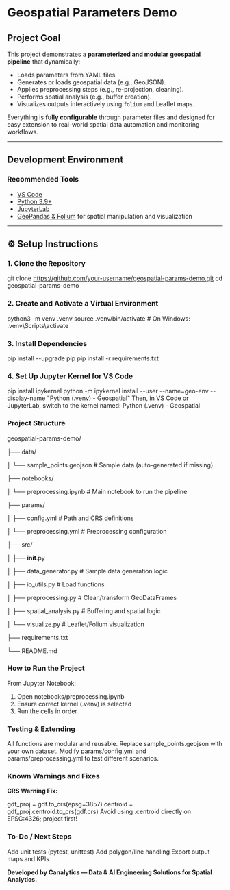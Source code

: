 # Geospatial Parameters Demo

## Project Goal

This project demonstrates a **parameterized and modular geospatial pipeline** that dynamically:

- Loads parameters from YAML files.
- Generates or loads geospatial data (e.g., GeoJSON).
- Applies preprocessing steps (e.g., re-projection, cleaning).
- Performs spatial analysis (e.g., buffer creation).
- Visualizes outputs interactively using `folium` and Leaflet maps.

Everything is **fully configurable** through parameter files and designed for easy extension to real-world spatial data automation and monitoring workflows.

---

## Development Environment

### Recommended Tools

- [VS Code](https://code.visualstudio.com/)
- [Python 3.9+](https://www.python.org/)
- [JupyterLab](https://jupyter.org/)
- [GeoPandas & Folium](https://geopandas.org/) for spatial manipulation and visualization

---

## ⚙️ Setup Instructions

### 1. Clone the Repository

git clone https://github.com/your-username/geospatial-params-demo.git
cd geospatial-params-demo


### 2. Create and Activate a Virtual Environment

python3 -m venv .venv
source .venv/bin/activate  # On Windows: .venv\Scripts\activate


### 3. Install Dependencies

pip install --upgrade pip
pip install -r requirements.txt


### 4. Set Up Jupyter Kernel for VS Code

pip install ipykernel
python -m ipykernel install --user --name=geo-env --display-name "Python (.venv) - Geospatial"
Then, in VS Code or JupyterLab, switch to the kernel named:
Python (.venv) - Geospatial


### Project Structure

geospatial-params-demo/

├── data/

│   └── sample_points.geojson          # Sample data (auto-generated if missing)

├── notebooks/

│   └── preprocessing.ipynb           # Main notebook to run the pipeline

├── params/

│   ├── config.yml                    # Path and CRS definitions

│   └── preprocessing.yml            # Preprocessing configuration

├── src/

│   ├── __init__.py

│   ├── data_generator.py            # Sample data generation logic

│   ├── io_utils.py                  # Load functions

│   ├── preprocessing.py             # Clean/transform GeoDataFrames

│   ├── spatial_analysis.py          # Buffering and spatial logic

│   └── visualize.py                 # Leaflet/Folium visualization

├── requirements.txt

└── README.md


### How to Run the Project

From Jupyter Notebook:

1. Open notebooks/preprocessing.ipynb
2. Ensure correct kernel (.venv) is selected
3. Run the cells in order


### Testing & Extending

All functions are modular and reusable.
Replace sample_points.geojson with your own dataset.
Modify params/config.yml and params/preprocessing.yml to test different scenarios.


### Known Warnings and Fixes

**CRS Warning Fix:**

gdf_proj = gdf.to_crs(epsg=3857)
centroid = gdf_proj.centroid.to_crs(gdf.crs)
Avoid using .centroid directly on EPSG:4326; project first!

### To-Do / Next Steps

Add unit tests (pytest, unittest)
Add polygon/line handling
Export output maps and KPIs


**Developed by Canalytics — Data & AI Engineering Solutions for Spatial Analytics.**
